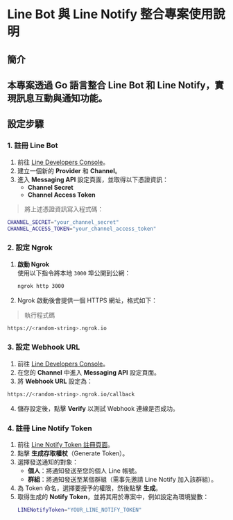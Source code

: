 # Line Bot 與 Line Notify 整合專案使用說明

## 簡介

本專案透過 Go 語言整合 Line Bot 和 Line Notify，實現訊息互動與通知功能。
---

## 設定步驟

### 1. 註冊 Line Bot

1. 前往 [Line Developers Console](https://developers.line.biz/console/)。
2. 建立一個新的 **Provider** 和 **Channel**。
3. 進入 **Messaging API** 設定頁面，並取得以下憑證資訊：
   - **Channel Secret**
   - **Channel Access Token**

> 將上述憑證資訊寫入程式碼：
```bash
CHANNEL_SECRET="your_channel_secret"
CHANNEL_ACCESS_TOKEN="your_channel_access_token"
```

### 2. 設定 Ngrok

1. **啟動 Ngrok**  
   使用以下指令將本地 `3000` 埠公開到公網：  
   ```bash
   ngrok http 3000
   ```
2. Ngrok 啟動後會提供一個 HTTPS 網址，格式如下：
> 執行程式碼
```bash
https://<random-string>.ngrok.io
```

### 3. 設定 Webhook URL

1. 前往 [Line Developers Console](https://developers.line.biz/console/)。
2. 在您的 **Channel** 中進入 **Messaging API** 設定頁面。
3. 將 **Webhook URL** 設定為：
>
```bash
https://<random-string>.ngrok.io/callback
```
4. 儲存設定後，點擊 **Verify** 以測試 Webhook 連線是否成功。

###  4. 註冊 Line Notify Token

1. 前往 [Line Notify Token 註冊頁面](https://notify-bot.line.me/my/)。
2. 點擊 **生成存取權杖**（Generate Token）。
3. 選擇發送通知的對象：
   - **個人**：將通知發送至您的個人 Line 帳號。
   - **群組**：將通知發送至某個群組（需事先邀請 Line Notify 加入該群組）。
4. 為 Token 命名，選擇要授予的權限，然後點擊 **生成**。
5. 取得生成的 **Notify Token**，並將其用於專案中，例如設定為環境變數：
   ```bash
   LINENotifyToken="YOUR_LINE_NOTIFY_TOKEN"
